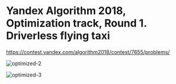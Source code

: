 # Yandex Algorithm 2018, Optimization track, Round 1. Driverless flying taxi

<https://contest.yandex.com/algorithm2018/contest/7655/problems/>

![optimized-2](https://user-images.githubusercontent.com/2203128/37290868-b709503e-2650-11e8-9417-2b58bb2b2681.gif)

![optimized-3](https://user-images.githubusercontent.com/2203128/37290886-c2ce43c0-2650-11e8-9685-e694b7496fec.gif)
